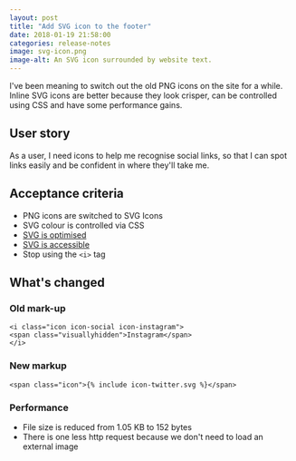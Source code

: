 ```yaml
---
layout: post  
title: "Add SVG icon to the footer"
date: 2018-01-19 21:58:00  
categories: release-notes
image: svg-icon.png
image-alt: An SVG icon surrounded by website text.
---
```


I've been meaning to switch out the old PNG icons on the site for a while. Inline SVG icons are better because they look crisper, can be controlled using CSS and have some performance gains.


## User story

As a user, I need icons to help me recognise social links, so that I can spot links easily and be confident in where they'll take me.

## Acceptance criteria

- PNG icons are switched to SVG Icons
- SVG colour is controlled via CSS
- [SVG is optimised](https://jakearchibald.github.io/svgomg/)
- [SVG is accessible](http://decks.tink.uk/2017/lws/index.html)
- Stop using the `<i>` tag

## What's changed

### Old mark-up
```
<i class="icon icon-social icon-instagram">
<span class="visuallyhidden">Instagram</span>
</i>
```

### New markup
```
<span class="icon">{% include icon-twitter.svg %}</span>
```

### Performance
- File size is reduced from 1.05 KB to 152 bytes
- There is one less http request because we don't need to load an external image
